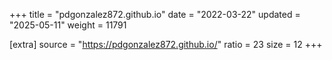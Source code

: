 +++
title = "pdgonzalez872.github.io"
date = "2022-03-22"
updated = "2025-05-11"
weight = 11791

[extra]
source = "https://pdgonzalez872.github.io/"
ratio = 23
size = 12
+++
